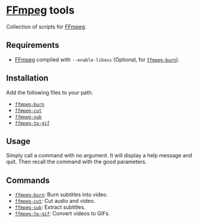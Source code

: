# [FFmpeg] tools

Collection of scripts for [FFmpeg].

## Requirements

- [FFmpeg] compiled with `--enable-libass` (Optional, for [`ffmpeg-burn`]).

## Installation

Add the following files to your path.

- [`ffmpeg-burn`]
- [`ffmpeg-cut`]
- [`ffmpeg-sub`]
- [`ffmpeg-to-gif`]

## Usage

Simply call a command with no argument.
It will display a help message and quit.
Then recall the command with the good parameters.

## Commands

- [`ffmpeg-burn`]: Burn subtitles into video.
- [`ffmpeg-cut`]: Cut audio and video.
- [`ffmpeg-sub`]: Extract subtitles.
- [`ffmpeg-to-gif`]: Convert videos to GIFs.

[FFmpeg]: https://ffmpeg.org

[`ffmpeg-burn`]: bin/ffmpeg-burn
[`ffmpeg-cut`]: bin/ffmpeg-cut
[`ffmpeg-sub`]: bin/ffmpeg-sub
[`ffmpeg-to-gif`]: bin/ffmpeg-to-gif
